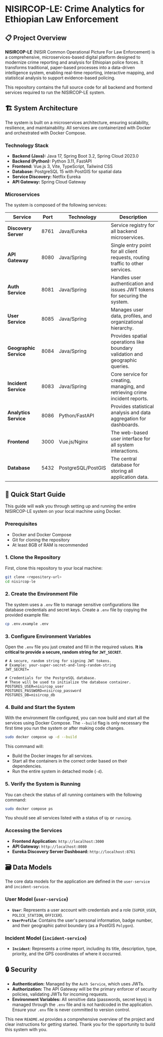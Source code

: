 # NISIRCOP-LE: Crime Analytics for Ethiopian Law Enforcement

## 📋 Project Overview
**NISIRCOP-LE** (NISIR Common Operational Picture For Law Enforcement) is a comprehensive, microservices-based digital platform designed to modernize crime reporting and analysis for Ethiopian police forces. It transforms traditional, paper-based processes into a data-driven intelligence system, enabling real-time reporting, interactive mapping, and statistical analysis to support evidence-based policing.

This repository contains the full source code for all backend and frontend services required to run the NISIRCOP-LE system.

## 🏗️ System Architecture
The system is built on a microservices architecture, ensuring scalability, resilience, and maintainability. All services are containerized with Docker and orchestrated with Docker Compose.

### Technology Stack
- **Backend (Java):** Java 17, Spring Boot 3.2, Spring Cloud 2023.0
- **Backend (Python):** Python 3.11, FastAPI
- **Frontend:** Vue.js 3, Vite, TypeScript, Tailwind CSS
- **Database:** PostgreSQL 15 with PostGIS for spatial data
- **Service Discovery:** Netflix Eureka
- **API Gateway:** Spring Cloud Gateway

### Microservices
The system is composed of the following services:

| Service              | Port | Technology      | Description                                                                 |
| -------------------- | ---- | --------------- | --------------------------------------------------------------------------- |
| **Discovery Server** | 8761 | Java/Eureka     | Service registry for all backend microservices.                             |
| **API Gateway**      | 8080 | Java/Spring     | Single entry point for all client requests, routing traffic to other services. |
| **Auth Service**     | 8081 | Java/Spring     | Handles user authentication and issues JWT tokens for securing the system.  |
| **User Service**     | 8085 | Java/Spring     | Manages user data, profiles, and organizational hierarchy.                  |
| **Geographic Service**| 8084 | Java/Spring     | Provides spatial operations like boundary validation and geographic queries. |
| **Incident Service** | 8083 | Java/Spring     | Core service for creating, managing, and retrieving crime incident reports. |
| **Analytics Service**| 8086 | Python/FastAPI  | Provides statistical analysis and data aggregation for dashboards.          |
| **Frontend**         | 3000 | Vue.js/Nginx    | The web-based user interface for all system interactions.                   |
| **Database**         | 5432 | PostgreSQL/PostGIS | The central database for storing all application data.                      |

## 🚀 Quick Start Guide
This guide will walk you through setting up and running the entire NISIRCOP-LE system on your local machine using Docker.

### Prerequisites
- Docker and Docker Compose
- Git for cloning the repository
- At least 8GB of RAM is recommended

### 1. Clone the Repository
First, clone this repository to your local machine:
```sh
git clone <repository-url>
cd nisircop-le
```

### 2. Create the Environment File
The system uses a `.env` file to manage sensitive configurations like database credentials and secret keys. Create a `.env` file by copying the provided example file:
```sh
cp .env.example .env
```

### 3. Configure Environment Variables
Open the `.env` file you just created and fill in the required values. **It is critical to provide a secure, random string for `JWT_SECRET`**.

```env
# A secure, random string for signing JWT tokens.
# Example: your-super-secret-and-long-random-string
JWT_SECRET=

# Credentials for the PostgreSQL database.
# These will be used to initialize the database container.
POSTGRES_USER=nisircop_user
POSTGRES_PASSWORD=nisircop_password
POSTGRES_DB=nisircop_db
```

### 4. Build and Start the System
With the environment file configured, you can now build and start all the services using Docker Compose. The `--build` flag is only necessary the first time you run the system or after making code changes.

```sh
sudo docker compose up -d --build
```
This command will:
- Build the Docker images for all services.
- Start all the containers in the correct order based on their dependencies.
- Run the entire system in detached mode (`-d`).

### 5. Verify the System is Running
You can check the status of all running containers with the following command:
```sh
sudo docker compose ps
```
You should see all services listed with a status of `Up` or `running`.

### Accessing the Services
- **Frontend Application:** `http://localhost:3000`
- **API Gateway:** `http://localhost:8080`
- **Eureka Discovery Server Dashboard:** `http://localhost:8761`

## 🗃️ Data Models
The core data models for the application are defined in the `user-service` and `incident-service`.

### User Model (`user-service`)
- **`User`**: Represents a user account with credentials and a role (`SUPER_USER`, `POLICE_STATION`, `OFFICER`).
- **`UserProfile`**: Contains the user's personal information, badge number, and their geographic patrol boundary (as a PostGIS `Polygon`).

### Incident Model (`incident-service`)
- **`Incident`**: Represents a crime report, including its title, description, type, priority, and the GPS coordinates of where it occurred.

## 🔒 Security
- **Authentication:** Managed by the `Auth Service`, which uses JWTs.
- **Authorization:** The API Gateway will be the primary enforcer of security policies, validating JWTs for incoming requests.
- **Environment Variables:** All sensitive data (passwords, secret keys) is managed through the `.env` file and is not hardcoded in the application. Ensure your `.env` file is never committed to version control.

This new `README.md` provides a comprehensive overview of the project and clear instructions for getting started. Thank you for the opportunity to build this system with you.